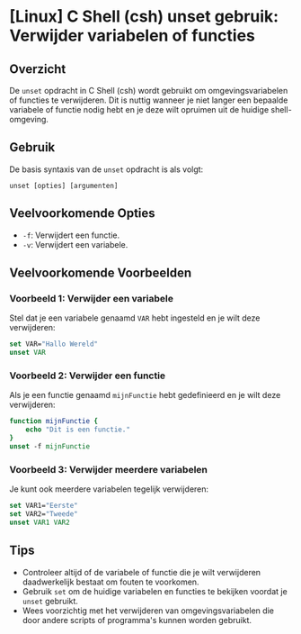 # [Linux] C Shell (csh) unset gebruik: Verwijder variabelen of functies

## Overzicht
De `unset` opdracht in C Shell (csh) wordt gebruikt om omgevingsvariabelen of functies te verwijderen. Dit is nuttig wanneer je niet langer een bepaalde variabele of functie nodig hebt en je deze wilt opruimen uit de huidige shell-omgeving.

## Gebruik
De basis syntaxis van de `unset` opdracht is als volgt:

```
unset [opties] [argumenten]
```

## Veelvoorkomende Opties
- `-f`: Verwijdert een functie.
- `-v`: Verwijdert een variabele.

## Veelvoorkomende Voorbeelden

### Voorbeeld 1: Verwijder een variabele
Stel dat je een variabele genaamd `VAR` hebt ingesteld en je wilt deze verwijderen:

```csh
set VAR="Hallo Wereld"
unset VAR
```

### Voorbeeld 2: Verwijder een functie
Als je een functie genaamd `mijnFunctie` hebt gedefinieerd en je wilt deze verwijderen:

```csh
function mijnFunctie {
    echo "Dit is een functie."
}
unset -f mijnFunctie
```

### Voorbeeld 3: Verwijder meerdere variabelen
Je kunt ook meerdere variabelen tegelijk verwijderen:

```csh
set VAR1="Eerste"
set VAR2="Tweede"
unset VAR1 VAR2
```

## Tips
- Controleer altijd of de variabele of functie die je wilt verwijderen daadwerkelijk bestaat om fouten te voorkomen.
- Gebruik `set` om de huidige variabelen en functies te bekijken voordat je `unset` gebruikt.
- Wees voorzichtig met het verwijderen van omgevingsvariabelen die door andere scripts of programma's kunnen worden gebruikt.